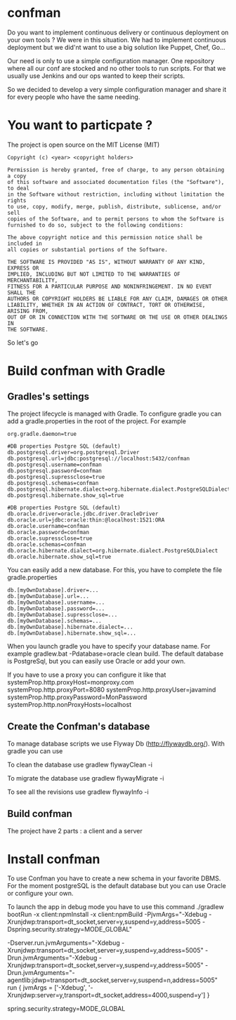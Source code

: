 confman
==========

Do you want to implement continuous delivery or continuous deployment on your own tools ? We were in this situation. We had to implement continuous deployment but we did'nt want to use a big solution like Puppet, Chef, Go...

Our need is only to use a simple configuration manager. One repository where all our conf are stocked and no other tools to run scripts. For that we usually use Jenkins and our ops wanted to keep their scripts.

So we decided to develop a very simple configuration manager and share it for every people who have the same needing.

You want to particpate ?
==========
The project is open source on the MIT License (MIT)

    Copyright (c) <year> <copyright holders>

    Permission is hereby granted, free of charge, to any person obtaining a copy
    of this software and associated documentation files (the "Software"), to deal
    in the Software without restriction, including without limitation the rights
    to use, copy, modify, merge, publish, distribute, sublicense, and/or sell
    copies of the Software, and to permit persons to whom the Software is
    furnished to do so, subject to the following conditions:

    The above copyright notice and this permission notice shall be included in
    all copies or substantial portions of the Software.

    THE SOFTWARE IS PROVIDED "AS IS", WITHOUT WARRANTY OF ANY KIND, EXPRESS OR
    IMPLIED, INCLUDING BUT NOT LIMITED TO THE WARRANTIES OF MERCHANTABILITY,
    FITNESS FOR A PARTICULAR PURPOSE AND NONINFRINGEMENT. IN NO EVENT SHALL THE
    AUTHORS OR COPYRIGHT HOLDERS BE LIABLE FOR ANY CLAIM, DAMAGES OR OTHER
    LIABILITY, WHETHER IN AN ACTION OF CONTRACT, TORT OR OTHERWISE, ARISING FROM,
    OUT OF OR IN CONNECTION WITH THE SOFTWARE OR THE USE OR OTHER DEALINGS IN
    THE SOFTWARE.

So let's go

Build confman with Gradle
==========

Gradles's settings
------------
The project lifecycle is managed with Gradle. To configure gradle you can add a gradle.properties in the root of the project. For example

    org.gradle.daemon=true

    #DB properties Postgre SQL (default)
    db.postgresql.driver=org.postgresql.Driver
    db.postgresql.url=jdbc:postgresql://localhost:5432/confman
    db.postgresql.username=confman
    db.postgresql.password=confman
    db.postgresql.supressclose=true
    db.postgresql.schemas=confman
    db.postgresql.hibernate.dialect=org.hibernate.dialect.PostgreSQLDialect
    db.postgresql.hibernate.show_sql=true

    #DB properties Postgre SQL (default)
    db.oracle.driver=oracle.jdbc.driver.OracleDriver
    db.oracle.url=jdbc:oracle:thin:@localhost:1521:ORA
    db.oracle.username=confman
    db.oracle.password=confman
    db.oracle.supressclose=true
    db.oracle.schemas=confman
    db.oracle.hibernate.dialect=org.hibernate.dialect.PostgreSQLDialect
    db.oracle.hibernate.show_sql=true

You can easily add a new database. For this, you have to complete the file gradle.properties

    db.[myOwnDatabase].driver=...
    db.[myOwnDatabase].url=...
    db.[myOwnDatabase].username=...
    db.[myOwnDatabase].password=...
    db.[myOwnDatabase].supressclose=...
    db.[myOwnDatabase].schemas=...
    db.[myOwnDatabase].hibernate.dialect=...
    db.[myOwnDatabase].hibernate.show_sql=...

When you launch gradle you have to specify your database name. For example gradlew.bat -Pdatabase=oracle clean build. The default database is PostgreSql, but you can easily use Oracle or add your own.

If you have to use a proxy you can configure it like that
    systemProp.http.proxyHost=monproxy.com
    systemProp.http.proxyPort=8080
    systemProp.http.proxyUser=javamind
    systemProp.http.proxyPassword=MonPassword
    systemProp.http.nonProxyHosts=localhost

Create the Confman's database
------------
To manage database scripts we use Flyway Db (http://flywaydb.org/). With gradle you can use

To clean the database use
    gradlew flywayClean -i

To migrate the database use
    gradlew flywayMigrate -i

To see all the revisions use
    gradlew flywayInfo -i

Build confman
------------
The project have 2 parts : a client and a server

Install confman
==========
To use Confman you have to create a new schema in your favorite DBMS. For the moment postgreSQL is the default database but you can use Oracle or configure your own.


To launch the app in debug mode you have to use this command
     ./gradlew bootRun -x client:npmInstall -x client:npmBuild -PjvmArgs="-Xdebug -Xrunjdwp:transport=dt_socket,server=y,suspend=y,address=5005 -Dspring.security.strategy=MODE_GLOBAL"


-Dserver.run.jvmArguments="-Xdebug -Xrunjdwp:transport=dt_socket,server=y,suspend=y,address=5005"
-Drun.jvmArguments="-Xdebug -Xrunjdwp:transport=dt_socket,server=y,suspend=y,address=5005"
-Drun.jvmArguments="-agentlib:jdwp=transport=dt_socket,server=y,suspend=n,address=5005"
run {
    jvmArgs = ['-Xdebug', '-Xrunjdwp:server=y,transport=dt_socket,address=4000,suspend=y']
}

spring.security.strategy=MODE_GLOBAL
